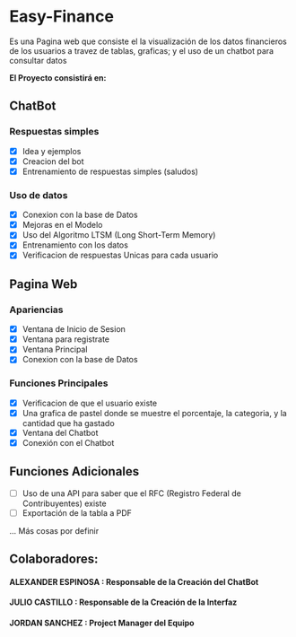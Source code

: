 # Easy-Finance
Es una Pagina web que consiste el la visualización de los datos financieros de los usuarios a travez de tablas, graficas; y el uso de un chatbot para consultar datos

**El Proyecto consistirá en:**

## ChatBot 
### Respuestas simples
- [x] Idea y ejemplos
- [x] Creacion del bot
- [x] Entrenamiento de respuestas simples (saludos)
### Uso de datos
- [x] Conexion con la base de Datos
- [x] Mejoras en el Modelo
- [x] Uso del Algoritmo LTSM (Long Short-Term Memory)
- [x] Entrenamiento con los datos
- [x] Verificacion de respuestas Unicas para cada usuario

## Pagina Web
### Apariencias
- [x] Ventana de Inicio de Sesion
- [x] Ventana para registrate
- [x] Ventana Principal
- [x] Conexion con la base de Datos
### Funciones Principales
- [x] Verificacion de que el usuario existe
- [x] Una grafica de pastel donde se muestre el porcentaje, la categoria, y la cantidad que ha gastado
- [x] Ventana del Chatbot
- [x] Conexión con el Chatbot
      
## Funciones Adicionales
- [ ] Uso de una API para saber que el RFC (Registro Federal de Contribuyentes) existe
- [ ] Exportación de la tabla a PDF
      
... Más cosas por definir

## Colaboradores:
#### ALEXANDER ESPINOSA   : Responsable de la Creación del ChatBot
#### JULIO CASTILLO       : Responsable de la Creación de la Interfaz
#### JORDAN SANCHEZ       : Project Manager del Equipo
